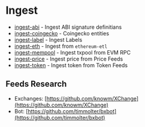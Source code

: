 # Ingest

- [ingest-abi](ingest-abi) - Ingest ABI signature definitians
- [ingest-coingecko](ingest-coingecko) - Coingecko entities
- [ingest-label](ingest-label) - Ingest Labels
- [ingest-eth](ingest-eth) - Ingest from `ethereum-etl`
- [ingest-mempool](ingest-mempool) - Ingest txpool from EVM RPC
- [ingest-price](ingest-price) - Ingest price from Price Feeds
- [ingest-token](ingest-token) - Ingest token from Token Feeds


## Feeds Research

- Exchanges: [https://github.com/knowm/XChange](https://github.com/knowm/XChange)
- Bot: [https://github.com/timmolter/bxbot](https://github.com/timmolter/bxbot)